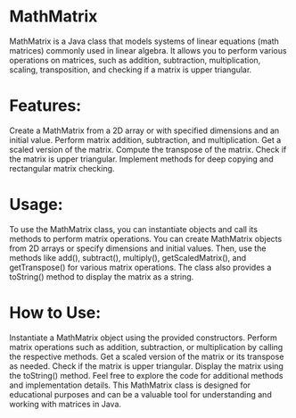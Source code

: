 # MathMatrix
MathMatrix is a Java class that models systems of linear equations (math matrices) commonly used in linear algebra. It allows you to perform various operations on matrices, such as addition, subtraction, multiplication, scaling, transposition, and checking if a matrix is upper triangular.

# Features:
Create a MathMatrix from a 2D array or with specified dimensions and an initial value.
Perform matrix addition, subtraction, and multiplication.
Get a scaled version of the matrix.
Compute the transpose of the matrix.
Check if the matrix is upper triangular.
Implement methods for deep copying and rectangular matrix checking.

# Usage:
To use the MathMatrix class, you can instantiate objects and call its methods to perform matrix operations. You can create MathMatrix objects from 2D arrays or specify dimensions and initial values. Then, use the methods like add(), subtract(), multiply(), getScaledMatrix(), and getTranspose() for various matrix operations. The class also provides a toString() method to display the matrix as a string.

# How to Use:
Instantiate a MathMatrix object using the provided constructors.
Perform matrix operations such as addition, subtraction, or multiplication by calling the respective methods.
Get a scaled version of the matrix or its transpose as needed.
Check if the matrix is upper triangular.
Display the matrix using the toString() method.
Feel free to explore the code for additional methods and implementation details.
This MathMatrix class is designed for educational purposes and can be a valuable tool for understanding and working with matrices in Java.
